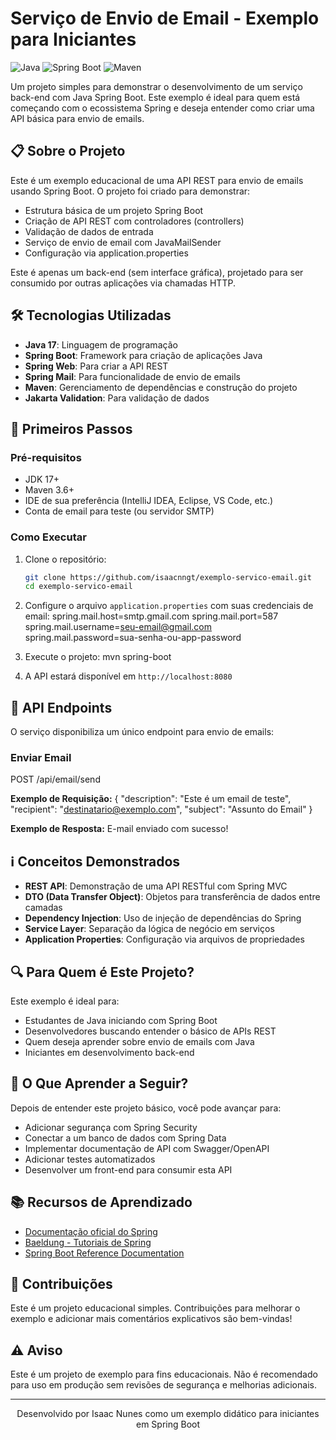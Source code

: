 # Serviço de Envio de Email - Exemplo para Iniciantes

![Java](https://img.shields.io/badge/Java-17-orange.svg)
![Spring Boot](https://img.shields.io/badge/Spring%20Boot-3.2.0-brightgreen.svg)
![Maven](https://img.shields.io/badge/Maven-3.x-blue.svg)

Um projeto simples para demonstrar o desenvolvimento de um serviço back-end com Java Spring Boot. Este exemplo é ideal para quem está começando com o ecossistema Spring e deseja entender como criar uma API básica para envio de emails.

## 📋 Sobre o Projeto

Este é um exemplo educacional de uma API REST para envio de emails usando Spring Boot. O projeto foi criado para demonstrar:

- Estrutura básica de um projeto Spring Boot
- Criação de API REST com controladores (controllers)
- Validação de dados de entrada
- Serviço de envio de email com JavaMailSender
- Configuração via application.properties

Este é apenas um back-end (sem interface gráfica), projetado para ser consumido por outras aplicações via chamadas HTTP.

## 🛠️ Tecnologias Utilizadas

- **Java 17**: Linguagem de programação
- **Spring Boot**: Framework para criação de aplicações Java
- **Spring Web**: Para criar a API REST
- **Spring Mail**: Para funcionalidade de envio de emails
- **Maven**: Gerenciamento de dependências e construção do projeto
- **Jakarta Validation**: Para validação de dados

## 🚀 Primeiros Passos

### Pré-requisitos

- JDK 17+
- Maven 3.6+
- IDE de sua preferência (IntelliJ IDEA, Eclipse, VS Code, etc.)
- Conta de email para teste (ou servidor SMTP)

### Como Executar

1. Clone o repositório:
   ```bash
   git clone https://github.com/isaacnngt/exemplo-servico-email.git
   cd exemplo-servico-email
2. Configure o arquivo `application.properties` com suas credenciais de email:
spring.mail.host=smtp.gmail.com
spring.mail.port=587
spring.mail.username=seu-email@gmail.com
spring.mail.password=sua-senha-ou-app-password

3. Execute o projeto:
mvn spring-boot

4. A API estará disponível em `http://localhost:8080`

## 📝 API Endpoints

O serviço disponibiliza um único endpoint para envio de emails:

### Enviar Email
POST /api/email/send

**Exemplo de Requisição:**
{
"description": "Este é um email de teste",
"recipient": "destinatario@exemplo.com",
"subject": "Assunto do Email"
}

**Exemplo de Resposta:**
E-mail enviado com sucesso!

## ℹ️ Conceitos Demonstrados

- **REST API**: Demonstração de uma API RESTful com Spring MVC
- **DTO (Data Transfer Object)**: Objetos para transferência de dados entre camadas
- **Dependency Injection**: Uso de injeção de dependências do Spring
- **Service Layer**: Separação da lógica de negócio em serviços
- **Application Properties**: Configuração via arquivos de propriedades

## 🔍 Para Quem é Este Projeto?

Este exemplo é ideal para:

- Estudantes de Java iniciando com Spring Boot
- Desenvolvedores buscando entender o básico de APIs REST
- Quem deseja aprender sobre envio de emails com Java
- Iniciantes em desenvolvimento back-end

## 🤔 O Que Aprender a Seguir?

Depois de entender este projeto básico, você pode avançar para:

- Adicionar segurança com Spring Security
- Conectar a um banco de dados com Spring Data
- Implementar documentação de API com Swagger/OpenAPI
- Adicionar testes automatizados
- Desenvolver um front-end para consumir esta API

## 📚 Recursos de Aprendizado

- [Documentação oficial do Spring](https://spring.io/guides)
- [Baeldung - Tutoriais de Spring](https://www.baeldung.com/spring-tutorial)
- [Spring Boot Reference Documentation](https://docs.spring.io/spring-boot/docs/current/reference/html/)

## 🤝 Contribuições

Este é um projeto educacional simples. Contribuições para melhorar o exemplo e adicionar mais comentários explicativos são bem-vindas!

## ⚠️ Aviso

Este é um projeto de exemplo para fins educacionais. Não é recomendado para uso em produção sem revisões de segurança e melhorias adicionais.

---

<p align="center">
  Desenvolvido por Isaac Nunes como um exemplo didático para iniciantes em Spring Boot
</p>
